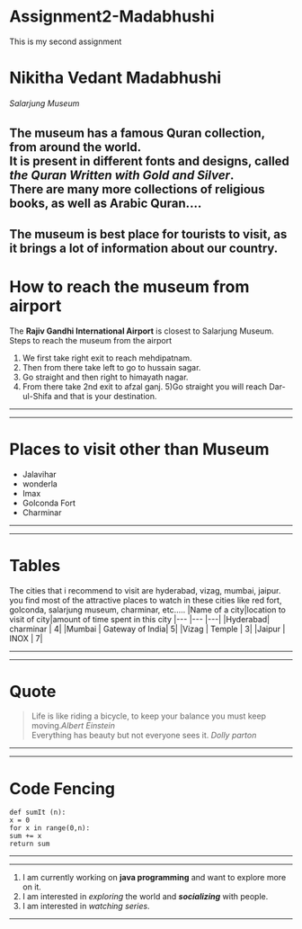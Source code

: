 # Assignment2-Madabhushi
This is my second assignment
# Nikitha Vedant Madabhushi
###### Salarjung Museum
The museum has a famous **Quran collection**, from around the world. <br> It is present in different fonts and designs, called ***the Quran Written with Gold and Silver***.<br> There are many more collections of religious books, as well as Arabic Quran....
---
The museum is best place for tourists to visit,
as it brings a lot of information about our country.
---
# How to reach the museum from airport
The **Rajiv Gandhi International Airport** is closest to Salarjung Museum.<br>Steps to reach the museum from the airport
1) We first take right exit to reach mehdipatnam.
2) Then from there take left to go to hussain sagar.
3) Go straight and then right to himayath nagar.
4) From there take 2nd exit to afzal ganj. 
5)Go straight you will reach Dar-ul-Shifa and that is your destination.
---
---
# Places to visit other than Museum
* Jalavihar
* wonderla
* Imax
* Golconda Fort
* Charminar
---
***
# Tables
The cities that i recommend to visit are hyderabad, vizag, mumbai, jaipur. you find most of the attractive places to watch in these cities like red fort, golconda, salarjung museum, charminar, etc..... 
|Name of a city|location to visit of city|amount of time spent in this city
|---      |---              |---|
|Hyderabad| charminar       | 4|
|Mumbai   | Gateway of India| 5|
|Vizag    | Temple          | 3|
|Jaipur   | INOX            | 7|
***
***
# Quote
> Life is like riding a bicycle, to keep your balance you must keep moving.*Albert Einstein*<br>
> Everything has beauty but not everyone sees it. *Dolly parton*
***
***
# Code Fencing
```
def sumIt (n):
x = 0
for x in range(0,n):
sum += x
return sum
```
***
***
1) I am currently working on **java programming** and want to explore more on it.
2) I am interested in *exploring* the world and ***socializing*** with people.
3) I am interested in *watching series*.
***